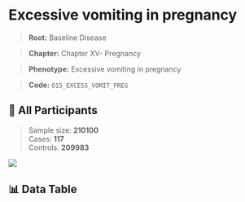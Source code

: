 # Excessive vomiting in pregnancy

> **Root:** Baseline Disease  

> **Chapter:** Chapter XV- Pregnancy  

> **Phenotype:** Excessive vomiting in pregnancy  

> **Code:** `O15_EXCESS_VOMIT_PREG`

## 🧪 All Participants  
> Sample size: **210100**  
> Cases: **117**  
> Controls: **209983**
<img src="/Sensitive/Figures/ALL/Baseline/O15_EXCESS_VOMIT_PREG.png"/>

## 📊 Data Table
<CsvTableMRF src="/Sensitive/Data/ALL/Baseline/LG_O15_EXCESS_VOMIT_PREG.csv"/>

